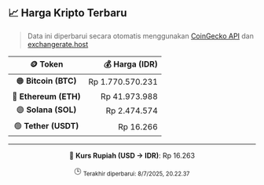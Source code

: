 

<!-- HARGA_KRIPTO -->
## 📈 Harga Kripto Terbaru

> Data ini diperbarui secara otomatis menggunakan [CoinGecko API](https://www.coingecko.com/) dan [exchangerate.host](https://exchangerate.host/)

<div align="center">

| 🪙 Token | 💰 Harga (IDR) |
|:------:|---------------:|
| 🟠 **Bitcoin (BTC)**   | Rp 1.770.570.231 |
| 🔵 **Ethereum (ETH)**  | Rp 41.973.988 |
| 🟣 **Solana (SOL)**    | Rp 2.474.574 |
| 🟢 **Tether (USDT)**   | Rp 16.266 |

---

💱 **Kurs Rupiah (USD → IDR)**: Rp 16.263

🕒 <sub>Terakhir diperbarui: 8/7/2025, 20.22.37</sub>

</div>
<!-- /HARGA_KRIPTO -->